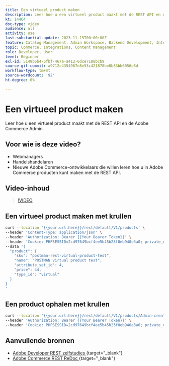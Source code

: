 ```yaml
---
title: Een virtueel product maken
description: Leer hoe u een virtueel product maakt met de REST API en de Commerce Admin.
kt: 14464
doc-type: video
audience: all
activity: use
last-substantial-update: 2023-11-15T00:00:00Z
feature: Catalog Management, Admin Workspace, Backend Development, Integration, REST
topic: Commerce, Integrations, Content Management
role: Developer, User
level: Beginner
exl-id: 5149b6b4-5fbf-467a-a412-6dce7188bcb9
source-git-commit: a9712c4354967e8e53c421878be8b83bb6056e6d
workflow-type: tm+mt
source-wordcount: '92'
ht-degree: 0%

---
```


# Een virtueel product maken

Leer hoe u een virtueel product maakt met de REST API en de Adobe Commerce Admin.

## Voor wie is deze video?

- Webmanagers
- Handelshandelaren
- Nieuwe Adobe Commerce-ontwikkelaars die willen leren hoe u in Adobe Commerce producten kunt maken met de REST API.

## Video-inhoud

>[!VIDEO](https://video.tv.adobe.com/v/3444870?learn=on&captions=dut)

## Een virtueel product maken met krullen

```bash
curl --location '{{your.url.here}}/rest/default/V1/products' \
--header 'Content-Type: application/json' \
--header 'Authorization: Bearer {{Your Bearer Token}}' \
--header 'Cookie: PHPSESSID=2cd97649bcf4ee5b45b23f8eb940e3a0; private_content_version=564dde2976849891583a9a649073f01e' \
--data '{
  "product": {
    "sku": "postman-rest-virtual-product-test",
    "name": "POSTMAN virtual product test",
    "attribute_set_id": 4,
    "price": 44,
    "type_id": "virtual"
  }
}
'
```

## Een product ophalen met krullen

```bash
curl --location '{{your.url.here}}/rest/default/V1/products/Admin-created-virtual-product' \
--header 'Authorization: Bearer {{Your Bearer Token}}' \
--header 'Cookie: PHPSESSID=2cd97649bcf4ee5b45b23f8eb940e3a0; private_content_version=564dde2976849891583a9a649073f01e'
```

## Aanvullende bronnen

- [&#x200B; Adobe Developer REST zelfstudies &#x200B;](https://developer.adobe.com/commerce/webapi/rest/tutorials/prerequisite-tasks/){target="_blank"} 
- [&#x200B; Adobe Commerce REST ReDoc &#x200B;](https://adobe-commerce.redoc.ly/2.4.6-admin/tag/products#operation/PostV1Products){target="_blank"} 
